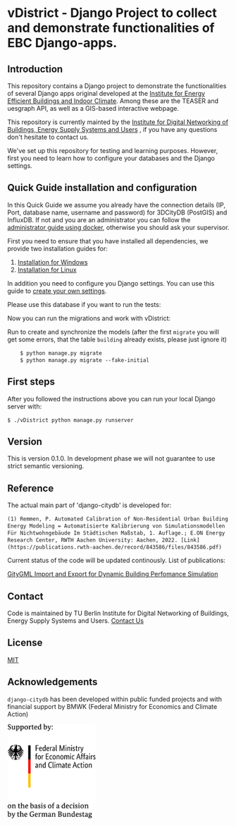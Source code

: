 # vDistrict - Django Project to collect and demonstrate functionalities of EBC Django-apps.

## Introduction

This repository contains a Django project to demonstrate the functionalities of several Django apps original developed at the [Institute for Energy Efficient Buildings and Indoor Climate](https://www.ebc.eonerc.rwth-aachen.de/cms/~dmzz/E-ON-ERC-EBC/). Among these are the TEASER and uesgraph API, as well as a GIS-based
interactive webpage.

This repository is currently mainted by the [Institute for Digital Networking of Buildings, Energy Supply Systems and Users](mailto:info@dvg.tu-berlin.de) , if you have any questions don't hesitate to contact us.

We've set up this repository for testing and learning purposes. However, first you need
to learn how to configure your databases and the Django settings.



## Quick Guide installation and configuration

In this Quick Guide we assume you already have the connection details (IP, Port,
database name, username and password) for 3DCityDB (PostGIS) and InfluxDB. If not and
you are an administrator you can follow the
[administrator guide using docker](./doc/dev_docker.md), otherwise you should ask your supervisor.

First you need to ensure that you have installed all dependencies, we provide two installation guides for:
1. [Installation for Windows](./doc/user_windows.md)
2. [Installation for Linux](./doc/user_linux.md)

In addition you need to configure you Django settings. You can use this guide to [create your own settings](./doc/settings.md).

Please use this database if you want to run the tests:


Now you can run the migrations and work with vDistrict:

Run to create and synchronize the models (after the first `migrate` you will
get some errors, that the table `building` already exists, please just ignore it)

        $ python manage.py migrate
        $ python manage.py migrate --fake-initial

## First steps

After you followed the instructions above you can run your local Django server
with:

    $ ./vDistrict python manage.py runserver


## Version

This is version 0.1.0. In development phase we will not guarantee to use strict semantic
versioning.


## Reference 

The actual main part of 'django-citydb' is developed for: 

    (1) Remmen, P. Automated Calibration of Non-Residential Urban Building Energy Modeling = Automatisierte Kalibrierung von Simulationsmodellen Für Nichtwohngebäude Im Städtischen Maßstab, 1. Auflage.; E.ON Energy Research Center, RWTH Aachen University: Aachen, 2022. [Link](https://publications.rwth-aachen.de/record/843586/files/843586.pdf)


Current status of the code will be updated continously. List of publications:

[GityGML Import and Export for Dynamic Building Perfomance Simulation](https://www.researchgate.net/publication/308368722_CityGML_Import_and_Export_for_Dynamic_Building_Performance_Simulation_in_Modelica)  


## Contact 

Code is maintained by TU Berlin Institute for Digital Networking of Buildings, Energy Supply Systems and Users. [Contact Us](mailto:info@dvg.tu-berlin.de)


## License

[MIT](LICENSE)


## Acknowledgements

`django-citydb` has been developed within public funded projects
and with financial support by BMWK (Federal Ministry for Economics and Climate Action)

<img src="img\bmwk-logo-2022-en-web-transparent.gif" width="200">